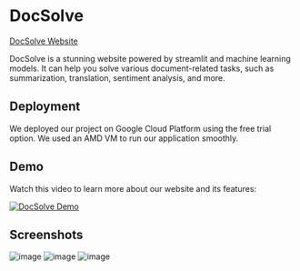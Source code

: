 # DocSolve

[DocSolve Website](http://34.125.243.164:8000/)

DocSolve is a stunning website powered by streamlit and machine learning models. It can help you solve various document-related tasks, such as summarization, translation, sentiment analysis, and more.

## Deployment

We deployed our project on Google Cloud Platform using the free trial option. We used an AMD VM to run our application smoothly.

## Demo

Watch this video to learn more about our website and its features:

[![DocSolve Demo](https://img.youtube.com/vi/QU2hAzy-QZA/0.jpg)](https://youtu.be/QU2hAzy-QZA)

## Screenshots 

![image](https://user-images.githubusercontent.com/73072684/232382159-02d5eebd-cc6f-4801-b2d6-5168e0ce00bf.png)
![image](https://user-images.githubusercontent.com/73072684/232382613-ebcea962-5990-41a3-a3f3-3d55a7c5a1c2.png)
![image](https://user-images.githubusercontent.com/73072684/232382650-d82f0aa4-3610-4e30-8738-4a1c4fcb8a6c.png)
